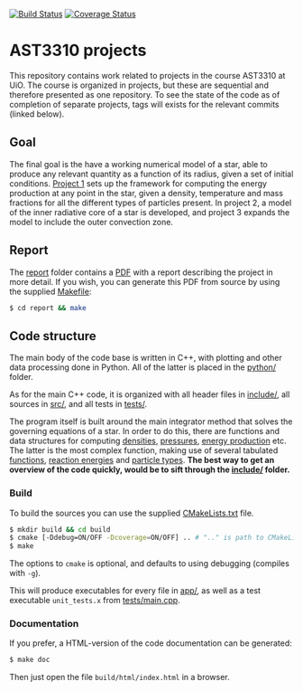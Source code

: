 [![Build Status](https://travis-ci.org/bsamseth/ast3310.svg?branch=master)](https://travis-ci.org/bsamseth/ast3310)
[![Coverage Status](https://coveralls.io/repos/github/bsamseth/ast3310/badge.svg?branch=master&bust=1)](https://coveralls.io/github/bsamseth/ast3310?branch=master)

# AST3310 projects
This repository contains work related to projects in the course
AST3310 at UiO.  The course is organized in projects, but these are
sequential and therefore presented as one repository. To see the state of the code as of completion of
separate projects, tags will exists for the relevant commits (linked below). 

## Goal
The final goal is the have a working numerical model of a star, able to produce any relevant quantity as a function of
its radius, given a set of initial conditions. [Project 1](releases/tag/v1) sets up the framework for computing the
energy production at any point in the star, given a density, temperature and mass fractions for all the different types
of particles present. In project 2, a model of the inner radiative core of a star is developed, and project 3 expands
the model to include the outer convection zone.

## Report
The [report](report/) folder contains a [PDF](report/report.pdf) with a report describing the project in more detail.
If you wish, you can generate this PDF from source by using the supplied [Makefile](report/Makefile):

``` bash
$ cd report && make
```

## Code structure
The main body of the code base is written in C++, with plotting and other data processing done in Python.
All of the latter is placed in the [python/](python/) folder.

As for the main C++ code, it is organized with all header files in [include/](include/), all sources in [src/](src/),
and all tests in [tests/](tests/).

The program itself is built around the main integrator method that solves the governing equations of a star.
In order to do this, there are functions and data structures for computing [densities](include/state_equations.h),
[pressures](include/state_equations.h), [energy production](include/energy_production.h) etc. The
latter is the most complex function, making use of several tabulated [functions](include/functions.h),
[reaction energies](include/reaction_energies.h) and [particle types](include/particles.h).
__The best way to get an overview of the code quickly, would be to sift through the [include/](include/) folder.__

### Build
To build the sources you can use the supplied [CMakeLists.txt](CMakeLists.txt) file.

``` bash
$ mkdir build && cd build
$ cmake [-Ddebug=ON/OFF -Dcoverage=ON/OFF] .. # ".." is path to CMakeLists.txt
$ make
```

The options to `cmake` is optional, and defaults to using debugging (compiles with `-g`).

This will produce executables for every file in [app/](app/), as well
as a test executable `unit_tests.x` from [tests/main.cpp](tests/main.cpp).

### Documentation
If you prefer, a HTML-version of the code documentation can be generated:

``` bash
$ make doc
```

Then just open the file `build/html/index.html` in a browser.
